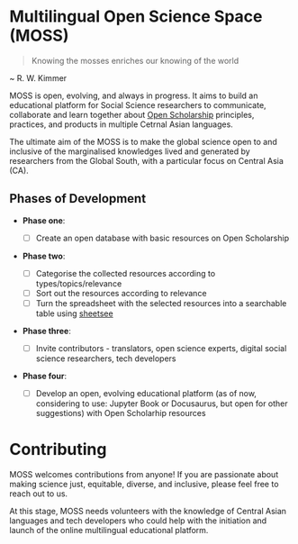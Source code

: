 # Multilingual Open Science Space (MOSS)


> Knowing the mosses enriches our knowing of the world 
                                         
  ~ R. W. Kimmer 
          
MOSS is open, evolving, and always in progress. It aims to build an educational platform for Social Science researchers to communicate, collaborate and learn together about [Open Scholarship](https://the-turing-way.netlify.app/reproducible-research/open/open-scholarship.html?highlight=open%20scholarship) principles, practices, and products in multiple Cetrnal Asian languages. 

The ultimate aim of the MOSS is to make the global science open to and inclusive of the marginalised knowledges lived and generated by researchers from the Global South, with a particular focus on Central Asia (CA).

## Phases of Development 

- **Phase one**: 
   
  - [ ] Create an open database with basic resources on Open Scholarship 

- **Phase two**: 

  - [ ] Categorise the collected resources according to types/topics/relevance 
  - [ ] Sort out the resources according to relevance 
  - [ ] Turn the spreadsheet with the selected resources into a searchable table using [sheetsee](http://jlord.us/sheetsee.js/)

- **Phase three**: 

  - [ ] Invite contributors - translators, open science experts, digital social science researchers, tech developers 

- **Phase four**:

  - [ ] Develop an open, evolving educational platform (as of now, considering to use: Jupyter Book or Docusaurus, but open for other suggestions) with Open Scholarhip resources 
 
# Contributing 
  
MOSS welcomes contributions from anyone! If you are passionate about making science just, equitable, diverse, and inclusive, please feel free to reach out to us. 

At this stage, MOSS needs volunteers with the knowledge of Central Asian languages and tech developers who could help with the initiation and launch of the online multilingual educational platform. 
 
  
  
